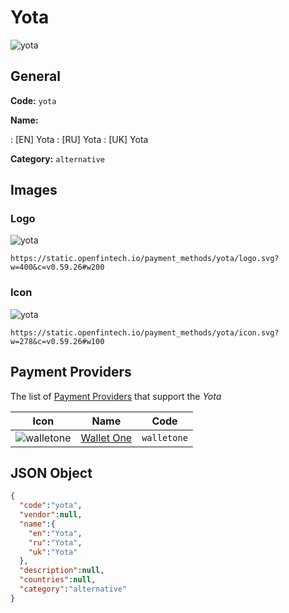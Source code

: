 
# Yota 
![yota](https://static.openfintech.io/payment_methods/yota/logo.svg?w=400&c=v0.59.26#w200)  

## General 
**Code:** `yota` 
 
**Name:** 
 
:	[EN] Yota 
:	[RU] Yota 
:	[UK] Yota 
 
**Category:** `alternative` 
 

## Images 

### Logo 
![yota](https://static.openfintech.io/payment_methods/yota/logo.svg?w=400&c=v0.59.26#w200)  

```
https://static.openfintech.io/payment_methods/yota/logo.svg?w=400&c=v0.59.26#w200
```  

### Icon 
![yota](https://static.openfintech.io/payment_methods/yota/icon.svg?w=278&c=v0.59.26#w100)  

```
https://static.openfintech.io/payment_methods/yota/icon.svg?w=278&c=v0.59.26#w100
```  

## Payment Providers 
 
The list of [Payment Providers](/payment-providers/) that support the _Yota_ 

|Icon|Name|Code| 
|:---:|:---:|:---:| 
|![walletone](https://static.openfintech.io/payment_providers/walletone/icon.svg?w=278&c=v0.59.26#w100) |[Wallet One](/payment-providers/walletone/)|`walletone`| 
 

## JSON Object 

```json
{
  "code":"yota",
  "vendor":null,
  "name":{
    "en":"Yota",
    "ru":"Yota",
    "uk":"Yota"
  },
  "description":null,
  "countries":null,
  "category":"alternative"
}
```  
